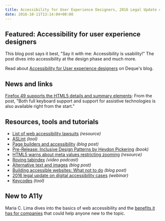 ```yaml
---
title: Accessibility for User Experience Designers, 2016 Legal Update on Digital Accessibility Cases, Keycode Info and More
date: 2016-10-11T13:14:04+00:00
---
```


## Featured: Accessibility for user experience designers

This blog post says it best, "Say it with me: Accessibility is usability!" The post dives into accessibility at the design phase and much more.

Read about [Accessibility for User experience designers](http://www.deque.com/blog/accessibility-user-experience-designers/) on Deque's blog.

## News and links

[Firefox 49 supports the HTML5 details and summary elements](https://www.marcozehe.de/2016/10/05/firefox-49-supports-the-html5-details-and-summary-elements/): From the post, "Both full keyboard support and support for assistive technologies is also available right from the start."

## Resources, tools and tutorials

- [List of web accessibility lawsuits](http://karlgroves.github.io/a11y-lawsuits/lawsuits.html) *(resource)*
- [ASLint](https://www.aslint.org) *(tool)*
- [Page builders and accessibility](http://www.customerservant.com/page-builders-accessibility/) *(blog post)*
- [Pre-Release: Inclusive Design Patterns by Heydon Pickering](https://shop.smashingmagazine.com/products/pre-release-inclusive-design-patterns-by-heydon-pickering) *(book)*
- [HTML5 warns about meta values restricting zooming](https://twitter.com/stevefaulkner/status/783227885704314880) *(resource)*
- [Roving tabindex](https://www.youtube.com/watch?v=uCIC2LNt0bk) *(video podcast)*
- [Alternative text and images](https://bitsofco.de/alternative-text-and-images/) *(blog post)*
- [Building accessible websites: What not to do](https://www.linkedin.com/pulse/building-accessible-websites-what-do-richard-gauder-1) *(blog post)*
- [2016 legal update on digital accessibility cases](http://www.3playmedia.com/resources/webinars/legal-update-09-29-2016/) *(webinar)*
- [Keycodes](http://keycode.info) *(tool)*

## New to A11y

Maria C. Lima dives into the basics of web accessibility and the [benefits it has for companies](http://mclinteractive.com/web-development/accessibility-company-socially-responsible/) that could help anyone new to the topic.
